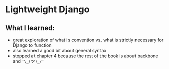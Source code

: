 # Lightweight Django

## What I learned:

- great exploration of what is convention vs. what is strictly necessary for Django to function
- also learned a good bit about general syntax
- stopped at chapter 4 because the rest of the book is about backbone and `¯\_(ツ)_/¯`